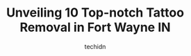 ---
layout: ampstory
image: https://i0.wp.com/www.depkes.org/wp-content/uploads/2023/06/tattoo-removal-0-in-fort-wayne-in-1685837956.jpeg?resize=640,853
author: techidn
featured: false
description: Discover the impressive array of Tattoo Removal options in Fort Wayne IN, where you can find 10 of the largest Tattoo Removal establishments in the area. From renowned classics to hidden gem
title: Unveiling 10 Top-notch Tattoo Removal in Fort Wayne IN
cover:
   title: Unveiling 10 Top-notch Tattoo Removal in Fort Wayne IN
   subtitle: Rickpate
   background: https://www.depkes.org/wp-content/uploads/2023/06/tattoo-removal-0-in-fort-wayne-in-1685837956.jpeg

pages: 
 - layout: thirds
   top: <h1>#1 Grade A Tattoos and Body Piercing At Glenbrook Mall</h1>
   bottom: "<p>I had a scheduled consultation with Grade A in the mall, which the store didnt open until a half hour after my scheduled time. I met with the receptionist and she told m</p>"
   background: https://www.depkes.org/wp-content/uploads/2023/06/tattoo-removal-1-in-fort-wayne-in-1685837957.jpeg
   backgroundblur: true
 - layout: thirds
   top: <h1>#2 Studio 13 Tattoo</h1>
   bottom: "<p>I was lucky enough to get in last minute with Kyle Kozek since he had some time open up even though hes usually booked further out.  He was professional, knowledgeable</p>"
   background: https://www.depkes.org/wp-content/uploads/2023/06/tattoo-removal-2-in-fort-wayne-in-1685837958.jpeg
   cta:
      link: https://www.depkes.org/blog/unveiling-10-top-notch-tattoo-removal-in-fort-wayne-in/
      text: Unveiling 10 Top-notch Tattoo Removal in Fort Wayne IN
 - layout: thirds
   top: <h1>#3 Milan Laser Hair Removal</h1>
   bottom: "<p>4830 Illinois Rd, Fort Wayne, IN 46804, United States</p>"
   background: https://www.depkes.org/wp-content/uploads/2023/06/tattoo-removal-3-in-fort-wayne-in-1685837958.jpeg
   cta:
      link: https://www.depkes.org/blog/unveiling-10-top-notch-tattoo-removal-in-fort-wayne-in/
      text: Unveiling 10 Top-notch Tattoo Removal in Fort Wayne IN
 - layout: thirds
   top: <h1>#4 Wildmans Tattoos & Body Piercing</h1>
   bottom: "<p>1521 N Wells St, Fort Wayne, IN 46808, United States</p>"
   background: https://images.unsplash.com/photo-1613843873231-1447db182f97?ixlib=rb-4.0.3&ixid=MnwxMjA3fDB8MHxwaG90by1wYWdlfHx8fGVufDB8fHx8&auto=format&fit=crop&w=640&h=853&q=80
   cta:
      link: https://www.depkes.org/blog/unveiling-10-top-notch-tattoo-removal-in-fort-wayne-in/
      text: Unveiling 10 Top-notch Tattoo Removal in Fort Wayne IN
 - layout: thirds
   top: <h1>#5 Truth Ink Tattoos</h1>
   bottom: "<p>4510 Lima Rd, Fort Wayne, IN 46808, United States</p>"
   background: https://images.unsplash.com/photo-1522441815192-d9f04eb0615c?ixlib=rb-4.0.3&ixid=MnwxMjA3fDB8MHxwaG90by1wYWdlfHx8fGVufDB8fHx8&auto=format&fit=crop&w=640&h=853&q=80
   cta:
      link: https://www.depkes.org/blog/unveiling-10-top-notch-tattoo-removal-in-fort-wayne-in/
      text: Unveiling 10 Top-notch Tattoo Removal in Fort Wayne IN
 - layout: thirds
   top: <h1>#6 Tattoo Fort Wayne</h1>
   bottom: "<p>Located Upstairs, 702 Coliseum Blvd W suite 2c, Fort Wayne, IN 46808, United States</p>"
   background: https://images.unsplash.com/photo-1462556791646-c201b8241a94?ixlib=rb-4.0.3&ixid=MnwxMjA3fDB8MHxwaG90by1wYWdlfHx8fGVufDB8fHx8&auto=format&fit=crop&w=640&h=853&q=80
   cta:
      link: https://www.depkes.org/blog/unveiling-10-top-notch-tattoo-removal-in-fort-wayne-in/
      text: Unveiling 10 Top-notch Tattoo Removal in Fort Wayne IN
 - layout: thirds
   top: <h1>#7 Fort Wayne Plastic Surgery & Aesthetics, Inc.</h1>
   bottom: "<p>7881 Carnegie Blvd, Fort Wayne, IN 46804, United States</p>"
   background: https://images.unsplash.com/photo-1496096265110-f83ad7f96608?ixlib=rb-4.0.3&ixid=MnwxMjA3fDB8MHxwaG90by1wYWdlfHx8fGVufDB8fHx8&auto=format&fit=crop&w=640&h=853&q=80
   cta:
      link: https://www.depkes.org/blog/unveiling-10-top-notch-tattoo-removal-in-fort-wayne-in/
      text: Unveiling 10 Top-notch Tattoo Removal in Fort Wayne IN
 - layout: thirds
   middle: Continue reading...
   background: https://images.unsplash.com/photo-1595364397663-fca4f075d796?ixlib=rb-4.0.3&ixid=MnwxMjA3fDB8MHxwaG90by1wYWdlfHx8fGVufDB8fHx8&auto=format&fit=crop&w=640&h=853&q=80
   cta:
      link: https://www.depkes.org/blog/unveiling-10-top-notch-tattoo-removal-in-fort-wayne-in/
      text: Unveiling 10 Top-notch Tattoo Removal in Fort Wayne IN
      
---